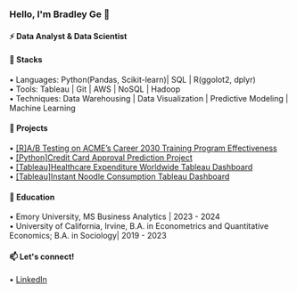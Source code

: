 ### Hello, I'm Bradley Ge 👋

#### ⚡ Data Analyst & Data Scientist

#### 🔨 Stacks 

•⁠  ⁠Languages: Python(Pandas, Scikit-learn)| SQL | R(ggolot2, dplyr)  
•⁠  ⁠Tools: Tableau | Git | AWS | NoSQL | Hadoop  
•⁠  ⁠Techniques: Data Warehousing | Data Visualization | Predictive Modeling | Machine Learning 

#### 🌱 Projects
•⁠  ⁠[[R]A/B Testing on ACME’s Career 2030 Training Program Effectiveness](https://github.com/BradleyGe/A-B-Testing-on-the-Impact-Evaluation-of-ACME-s-Career-2030-Training-Program)  
•⁠  ⁠[[Python]Credit Card Approval Prediction Project](https://github.com/BradleyGe/Credit-Card-Approval-Prediction-Project)  
•⁠  ⁠[[Tableau]Healthcare Expenditure Worldwide Tableau Dashboard](https://public.tableau.com/app/profile/bradley.ge2204/viz/Howmuchdideachcountryspendonhealthcare1970-2019/FinalDashboard)  
•⁠  ⁠[[Tableau]Instant Noodle Consumption Tableau Dashboard](https://github.com/BradleyGe/BradleyGe/assets/141160516/75d87b3e-b913-4716-b488-b1240eac46ac)  

#### 🔭 Education
•⁠  ⁠Emory University, MS Business Analytics | 2023 - 2024  
•⁠  ⁠University of California, Irvine, B.A. in Econometrics and Quantitative Economics; B.A. in Sociology| 2019 - 2023

  
#### 📫 Let's connect!
•⁠  ⁠[LinkedIn](https://www.linkedin.com/in/bradleyge/)
